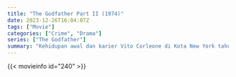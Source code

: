 ```yaml
---
title: "The Godfather Part II (1974)"
date: 2023-12-26T16:04:07Z
tags: ["Movie"]
categories: ["Crime", "Drama"]
series: ["The Godfather"]
summary: "Kehidupan awal dan karier Vito Corleone di Kota New York tahun 1920-an digambarkan, sementara putranya, Michael, memperluas dan mempererat cengkeramannya pada sindikat kejahatan keluarga."
---
```


<mux-player stream-type="on-demand"
src="https://kp3d-my.sharepoint.com/personal/ryoo_kp3d_onmicrosoft_com/_layouts/15/download.aspx?share=ES8DAnSY9TdOsGmki9CSPdEB1HJbrAuRZHYHvIS6yUXJTA" prefer-playback="mse" controls>

</mux-player>


{{< movieinfo id="240" >}}

<script src="https://cdn.jsdelivr.net/npm/@mux/mux-player"></script>

 <script type="application/ld+json ">
{
"@context": "https://schema.org/",
"@type": "VideoObject",
"name": "The Godfather Part II (1974)",
"contentUrl": "https://stream.mux.com/6YlJz00cfwzLSRZx02zQbFnEMR4RTCOHMblpBIYuu5gg4.m3u8",
"thumbnailUrl": "https://www.themoviedb.org/t/p/original/7MQVmsC7i6Z5tnKxQC62zBKU3Dx.jpg?width=314&fit_mode=preserve&time=25",
"uploadDate": "2023-12-18T18:45:11Z",
}

</script>